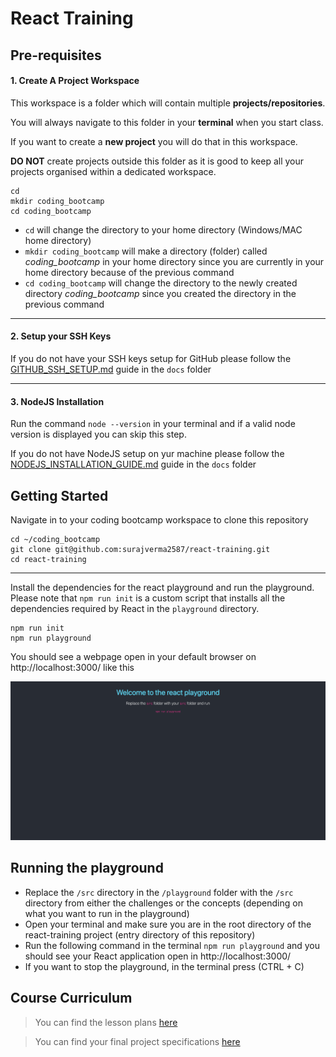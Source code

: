 # React Training

## Pre-requisites

#### 1. Create A Project Workspace

This workspace is a folder which will contain multiple **projects/repositories**.

You will always navigate to this folder in your **terminal** when you start class.

If you want to create a **new project** you will do that in this workspace.

**DO NOT** create projects outside this folder as it is good to keep all your projects organised within a dedicated workspace.

```
cd
mkdir coding_bootcamp
cd coding_bootcamp
```

- `cd` will change the directory to your home directory (Windows/MAC home directory)
- `mkdir coding_bootcamp` will make a directory (folder) called _coding_bootcamp_ in your home directory since you are currently in your home directory because of the previous command
- `cd coding_bootcamp` will change the directory to the newly created directory _coding_bootcamp_ since you created the directory in the previous command

---

#### 2. Setup your SSH Keys

If you do not have your SSH keys setup for GitHub please follow the [GITHUB_SSH_SETUP.md](./docs/GITHUB_SSH_SETUP.md) guide in the `docs` folder

---

#### 3. NodeJS Installation

Run the command `node --version` in your terminal and if a valid node version is displayed you can skip this step.

If you do not have NodeJS setup on yur machine please follow the [NODEJS_INSTALLATION_GUIDE.md](./docs/NODEJS_INSTALLATION_GUIDE.md) guide in the `docs` folder

## Getting Started

Navigate in to your coding bootcamp workspace to clone this repository

```
cd ~/coding_bootcamp
git clone git@github.com:surajverma2587/react-training.git
cd react-training
```

---

Install the dependencies for the react playground and run the playground. Please note that `npm run init` is a custom script that installs all the dependencies required by React in the `playground` directory.

```
npm run init
npm run playground
```

You should see a webpage open in your default browser on http://localhost:3000/ like this

![playground](./assets/react-playground.png)

## Running the playground

- Replace the `/src` directory in the `/playground` folder with the `/src` directory from either the challenges or the concepts (depending on what you want to run in the playground)
- Open your terminal and make sure you are in the root directory of the react-training project (entry directory of this repository)
- Run the following command in the terminal `npm run playground` and you should see your React application open in http://localhost:3000/
- If you want to stop the playground, in the terminal press (CTRL + C)

## Course Curriculum

> You can find the lesson plans [here](./LESSON_PLANS.md)

> You can find your final project specifications [here](./PROJECT_SPECIFICATIONS.md)
